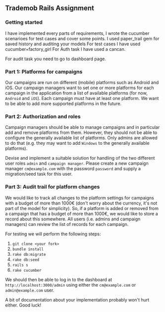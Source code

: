 ## Trademob Rails Assignment

### Getting started
I have implemented every parts of requirements,
I wrote the cucumber scenarioes for test cases and cover some points.
I used paper_trail gem for saved history and auditing your models
For test cases I have used cucumber+factory_girl
For Auth task I have used a cancan.

For audit task you need to go to dashboard page.

### Part 1: Platforms for campaigns
Our campaigns are run on different (mobile) platforms such as Android and iOS. Our campaign managers want to set one or more platforms for each campaign in the application from a list of available platforms (for now, `Android` and `iOS`). Each campaign must have at least one platform. We want to be able to add more supported platforms in the future.

### Part 2: Authorization and roles

Campaign managers should be able to manage campaigns and in particular add and remove platforms from them. However, they should not be able to configure the generally available list of platforms. Only admins are allowed to do that (e.g. they may want to add `Windows` to the generally available platforms).

Devise and implement a suitable solution for handling of the two different user roles `admin` and `campaign manager`. Please create a new campaign manager `cm@example.com` with the password `password` and supply a migration/seed task for this user.

### Part 3: Audit trail for platform changes

We would like to track all changes to the platform settings for campaigns with a budget of more than 1000€ (don't worry about the currency, it's not part of the model for simplicity). So, if a platform is added or removed from a campaign that has a budget of more than 1000€, we would like to store a record about this somewhere. All users (i.e. admins and campaign managers) can review the list of records for each campaign.


For testing we will perform the following steps:

1. `git clone <your fork>`
2. `bundle install`
3. `rake db:migrate`
4. `rake db:seed`
5. `rails s`
6. `rake cucumber`

We should then be able to log in to the dashboard at `http://localhost:3000/admin` using either the `cm@example.com` or `admin@example.com` user.

A bit of documentation about your implementation probably won't hurt either. Good luck!
